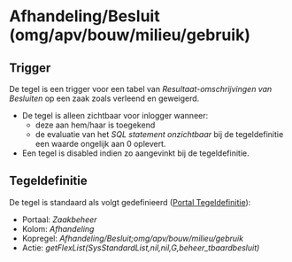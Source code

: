 # Afhandeling/Besluit (omg/apv/bouw/milieu/gebruik)

## Trigger

De tegel is een trigger voor een tabel van _Resultaat-omschrijvingen van Besluiten_ op een zaak zoals verleend en geweigerd.

- De tegel is alleen zichtbaar voor inlogger wanneer:
  - deze aan hem/haar is toegekend
  - de evaluatie van het _SQL statement onzichtbaar_ bij de tegeldefinitie een waarde ongelijk aan 0 oplevert.
- Een tegel is disabled indien zo aangevinkt bij de tegeldefinitie.

## Tegeldefinitie

De tegel is standaard als volgt gedefinieerd ([Portal Tegeldefinitie](/instellen_inrichten/portaldefinitie/portal_tegel.md)):

- Portaal: _Zaakbeheer_
- Kolom: _Afhandeling_
- Kopregel: _Afhandeling/Besluit;omg/apv/bouw/milieu/gebruik_
- Actie: _getFlexList(SysStandardList,nil,nil,G,beheer_tbaardbesluit)_
